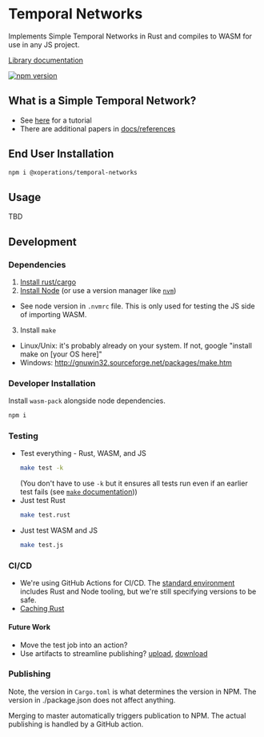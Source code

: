 # Temporal Networks

Implements Simple Temporal Networks in Rust and compiles to WASM for use in any JS project.

[Library documentation](https://xoperations.github.io/temporal-networks/lib/stn/)

[![npm version](https://img.shields.io/npm/v/@xoperations/temporal-networks.svg?style=flat)](https://npmjs.org/package/@xoperations/temporal-networks "View this project on npm")

## What is a Simple Temporal Network?

* See [here](https://github.com/xOPERATIONS/temporal-networks/blob/master/docs/references/STNs_for_EVAs.pdf) for a tutorial
* There are additional papers in [docs/references](https://github.com/xOPERATIONS/temporal-networks/blob/master/docs/references/)

## End User Installation

```sh
npm i @xoperations/temporal-networks
```

## Usage

TBD

## Development

### Dependencies

1. [Install rust/cargo](https://doc.rust-lang.org/cargo/getting-started/installation.html)
2. [Install Node](https://nodejs.org/en/download/) (or use a version manager like [`nvm`](https://github.com/nvm-sh/nvm))
  * See node version in `.nvmrc` file. This is only used for testing the JS side of importing WASM.
3. Install `make`
  * Linux/Unix: it's probably already on your system. If not, google "install make on [your OS here]"
  * Windows: http://gnuwin32.sourceforge.net/packages/make.htm

### Developer Installation

Install `wasm-pack` alongside node dependencies.

```sh
npm i
```

### Testing

* Test everything - Rust, WASM, and JS
  ```sh
  make test -k
  ```
  (You don't have to use `-k` but it ensures all tests run even if an earlier test fails (see [`make` documentation](https://www.gnu.org/software/make/manual/html_node/Errors.html)))
* Just test Rust
  ```sh
  make test.rust
  ```
* Just test WASM and JS
  ```sh
  make test.js
  ```

### CI/CD

* We're using GitHub Actions for CI/CD. The [standard environment](https://help.github.com/en/actions/automating-your-workflow-with-github-actions/software-installed-on-github-hosted-runners) includes Rust and Node tooling, but we're still specifying versions to be safe.
* [Caching Rust](https://github.com/actions/cache/blob/master/examples.md#rust---cargo)

#### Future Work

* Move the test job into an action?
* Use artifacts to streamline publishing? [upload](https://github.com/actions/upload-artifact), [download](https://github.com/actions/download-artifact)

### Publishing

Note, the version in `Cargo.toml` is what determines the version in NPM. The version in ./package.json does not affect anything.

Merging to master automatically triggers publication to NPM. The actual publishing is handled by a GitHub action.
